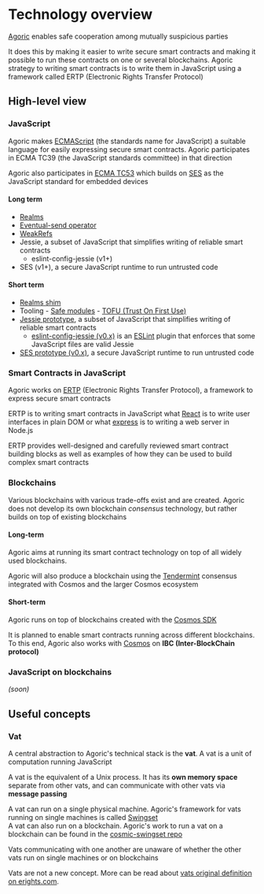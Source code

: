 # Technology overview

[Agoric](https://agoric.com/about/) enables safe cooperation among mutually suspicious parties

It does this by making it easier to write secure smart contracts and making it possible to run these contracts on one or several blockchains. Agoric strategy to writing smart contracts is to write them in JavaScript using a framework called ERTP (Electronic Rights Transfer Protocol)


## High-level view

### JavaScript

Agoric makes [ECMAScript](https://www.ecma-international.org/publications/standards/Ecma-262.htm) (the standards name for JavaScript) a suitable language for easily expressing secure smart contracts. Agoric participates in ECMA TC39 (the JavaScript standards committee) in that direction

Agoric also participates in [ECMA TC53](https://www.ecma-international.org/memento/tc53.htm) which builds on [SES](https://github.com/Agoric/SES) as the JavaScript standard for embedded devices


#### Long term

- [Realms](https://github.com/tc39/proposal-realms)
- [Eventual-send operator](https://github.com/Agoric/proposal-infix-bang)
- [WeakRefs](https://github.com/tc39/proposal-weakrefs/)
- Jessie, a subset of JavaScript that simplifies writing of reliable smart contracts
    - eslint-config-jessie (v1+)
- SES (v1+), a secure JavaScript runtime to run untrusted code


#### Short term

- [Realms shim](https://github.com/Agoric/realms-shim)
- Tooling
        - [Safe modules](https://github.com/Agoric/safe-modules)
            - [TOFU (Trust On First Use)](https://github.com/bmeck/tofu/)
- [Jessie prototype](https://github.com/Agoric/Jessie), a subset of JavaScript that simplifies writing of reliable smart contracts
    - [eslint-config-jessie (v0.x)](https://github.com/Agoric/eslint-config-jessie) is an [ESLint](https://eslint.org/) plugin that enforces that some JavaScript files are valid Jessie
- [SES prototype (v0.x)](https://github.com/Agoric/SES), a secure JavaScript runtime to run untrusted code


### Smart Contracts in JavaScript

Agoric works on [ERTP](https://github.com/Agoric/ERTP) (Electronic Rights Transfer Protocol), a framework to express secure smart contracts

ERTP is to writing smart contracts in JavaScript what [React](https://reactjs.org/) is to write user interfaces in plain DOM or what [express](https://expressjs.com/) is to writing a web server in Node.js

ERTP provides well-designed and carefully reviewed smart contract building blocks as well as examples of how they can be used to build complex smart contracts


### Blockchains

Various blockchains with various trade-offs exist and are created. Agoric does not develop its own blockchain *consensus* technology, but rather builds on top of existing blockchains


#### Long-term

Agoric aims at running its smart contract technology on top of all widely used blockchains.

Agoric will also produce a blockchain using the [Tendermint](https://tendermint.com/docs/introduction/what-is-tendermint.html) consensus integrated with Cosmos and the larger Cosmos ecosystem


#### Short-term

Agoric runs on top of blockchains created with the [Cosmos SDK](https://cosmos.network/docs/intro/)

It is planned to enable smart contracts running across different blockchains. To this end, Agoric also works with [Cosmos](https://cosmos.network/) on **IBC (Inter-BlockChain protocol)**


### JavaScript on blockchains

*(soon)*


## Useful concepts

### Vat

A central abstraction to Agoric's technical stack is the **vat**. A vat is a unit of computation running JavaScript

A vat is the equivalent of a Unix process. It has its **own memory space** separate from other vats, and can communicate with other vats via **message passing**

A vat can run on a single physical machine. Agoric's framework for vats running on single machines is called [Swingset](https://github.com/Agoric/swingset)\
A vat can also run on a blockchain. Agoric's work to run a vat on a blockchain can be found in the [cosmic-swingset repo](https://github.com/Agoric/cosmic-swingset/)

Vats communicating with one another are unaware of whether the other vats run on single machines or on blockchains

Vats are not a new concept. More can be read about [vats original definition on erights.com](http://erights.org/elib/concurrency/vat.html).
